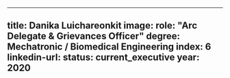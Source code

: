 ---

title: Danika Luichareonkit
image: 
role: "Arc Delegate & Grievances Officer"
degree: Mechatronic / Biomedical Engineering
index: 6
linkedin-url:
status: current_executive
year: 2020
---